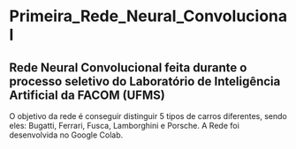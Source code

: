 # Primeira_Rede_Neural_Convolucional
## Rede Neural Convolucional feita durante o processo seletivo do Laboratório de Inteligência Artificial da FACOM (UFMS)

O objetivo da rede é conseguir distinguir 5 tipos de carros diferentes, sendo eles: Bugatti, Ferrari, Fusca, Lamborghini e Porsche. A Rede foi desenvolvida no Google Colab.
